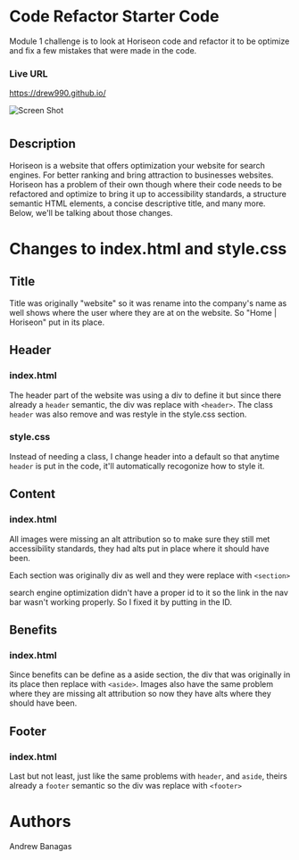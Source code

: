 # Code Refactor Starter Code

Module 1 challenge is to look at Horiseon code and refactor it to be optimize and fix a few mistakes that were made in the code.

### Live URL

https://drew990.github.io/

![Screen Shot](https://drive.google.com/file/d/1q9yvLtLBr-E-i7HxrJfotschDO8-7nR7/preview)

#

## Description

Horiseon is a website that offers optimization your website for search engines. For better ranking and bring attraction to businesses websites. Horiseon has a problem of their own though where their code needs to be refactored and optimize to bring it up to accessibility standards, a structure semantic HTML elements, a concise descriptive title, and many more. Below, we'll be talking about those changes.

# Changes to index.html and style.css

## Title

Title was originally "website" so it was rename into the company's name as well shows where the user where they are at on the website. So "Home | Horiseon" put in its place.

## Header

### index.html

The header part of the website was using a div to define it but since there already a `header` semantic, the div was replace with `<header>`. The class `header` was also remove and was restyle in the style.css section.

### style.css

Instead of needing a class, I change header into a default so that anytime `header` is put in the code, it'll automatically recogonize how to style it.

## Content

### index.html

All images were missing an alt attribution so to make sure they still met accessibility standards, they had alts put in place where it should have been.

Each section was originally div as well and they were replace with `<section>`

search engine optimization didn't have a proper id to it so the link in the nav bar wasn't working properly. So I fixed it by putting in the ID.

## Benefits

### index.html

Since benefits can be define as a aside section, the div that was originally in its place then replace with `<aside>`. Images also have the same problem where they are missing alt attribution so now they have alts where they should have been.

## Footer

### index.html

Last but not least, just like the same problems with `header`, and `aside`, theirs already a `footer` semantic so the div was replace with `<footer>`

# Authors

Andrew Banagas
